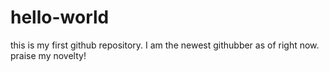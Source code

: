 # hello-world
this is my first github repository.
I am the newest githubber as of right now. praise my novelty!
